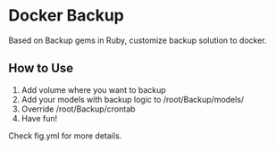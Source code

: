 # Docker Backup

Based on Backup gems in Ruby, customize backup solution to docker.

## How to Use

1. Add volume where you want to backup
2. Add your models with backup logic to /root/Backup/models/
3. Override /root/Backup/crontab
4. Have fun!

Check fig.yml for more details.